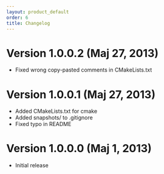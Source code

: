 ```yaml
---
layout: product_default
order: 6
title: Changelog
---
```

# Version 1.0.0.2 (Maj 27, 2013)

* Fixed wrong copy-pasted comments in CMakeLists.txt

# Version 1.0.0.1 (Maj 27, 2013)

* Added CMakeLists.txt for cmake
* Added snapshots/ to .gitignore
* Fixed typo in README

# Version 1.0.0.0 (Maj 1, 2013)

* Initial release